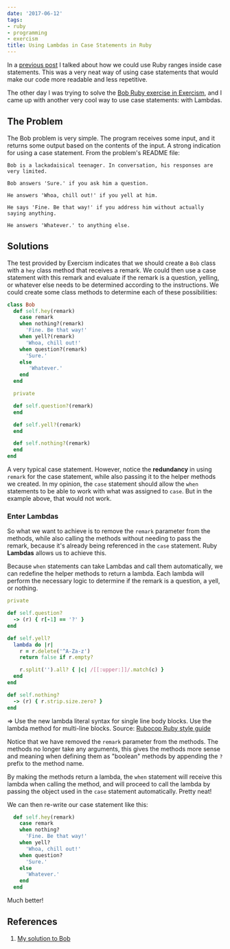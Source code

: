 ```yaml
---
date: '2017-06-12'
tags:
- ruby
- programming
- exercism
title: Using Lambdas in Case Statements in Ruby
---
```


In a [previous post](http://aalvarez.me/blog/posts/using-objects-and-ranges-with-cases-in-ruby.html) I talked about how we could use Ruby ranges inside case statements. This was a very neat way of using case statements that would make our code more readable and less repetitive.

The other day I was trying to solve the [Bob Ruby exercise in Exercism](http://exercism.io/submissions/03c3c93f23b8420faff3107e2ad18286), and I came up with another very cool way to use case statements: with Lambdas.

## The Problem

The Bob problem is very simple. The program receives some input, and it returns some output based on the contents of the input. A strong indication for using a case statement. From the problem's README file:

```
Bob is a lackadaisical teenager. In conversation, his responses are very limited.

Bob answers 'Sure.' if you ask him a question.

He answers 'Whoa, chill out!' if you yell at him.

He says 'Fine. Be that way!' if you address him without actually saying anything.

He answers 'Whatever.' to anything else.
```

## Solutions

The test provided by Exercism indicates that we should create a `Bob` class with a `hey` class method that receives a remark. We could then use a case statement with this remark and evaluate if the remark is a question, yelling, or whatever else needs to be determined according to the instructions. We could create some class methods to determine each of these possibilities:

<!--more-->

```ruby
class Bob
  def self.hey(remark)
    case remark
    when nothing?(remark)
      'Fine. Be that way!'
    when yell?(remark)
      'Whoa, chill out!'
    when question?(remark)
      'Sure.'
    else
       'Whatever.'
    end
  end

  private

  def self.question?(remark)
  end

  def self.yell?(remark)
  end

  def self.nothing?(remark)
  end
end
```

A very typical case statement. However, notice the **redundancy** in using `remark` for the case statement, while also passing it to the helper methods we created. In my opinion, the `case` statement should allow the `when` statements to be able to work with what was assigned to `case`. But in the example above, that would not work.

### Enter Lambdas

So what we want to achieve is to remove the `remark` parameter from the methods, while also calling the methods without needing to pass the remark, because it's already being referenced in the `case` statement. Ruby **Lambdas** allows us to achieve this.

Because `when` statements can take Lambdas and call them automatically, we can redefine the helper methods to return a lambda. Each lambda will perform the necessary logic to determine if the remark is a question, a yell, or nothing.

```ruby
private

def self.question?
  -> (r) { r[-1] == '?' }
end

def self.yell?
  lambda do |r|
    r = r.delete('^A-Za-z')
    return false if r.empty?

    r.split('').all? { |c| /[[:upper:]]/.match(c) }
  end
end

def self.nothing?
  -> (r) { r.strip.size.zero? }
end
```

=> Use the new lambda literal syntax for single line body blocks. Use the lambda method for multi-line blocks. Source: [Rubocop Ruby style guide](https://github.com/bbatsov/ruby-style-guide#lambda-multi-line)

Notice that we have removed the `remark` parameter from the methods. The methods no longer take any arguments, this gives the methods more sense and meaning when defining them as "boolean" methods by appending the `?` prefix to the method name.

By making the methods return a lambda, the `when` statement will receive this lambda when calling the method, and will proceed to call the lambda by passing the object used in the `case` statement automatically. Pretty neat!

We can then re-write our case statement like this:

```ruby
  def self.hey(remark)
    case remark
    when nothing?
      'Fine. Be that way!'
    when yell?
      'Whoa, chill out!'
    when question?
      'Sure.'
    else
      'Whatever.'
    end
  end
```

Much better!

## References

1. [My solution to Bob](http://exercism.io/submissions/03c3c93f23b8420faff3107e2ad18286)